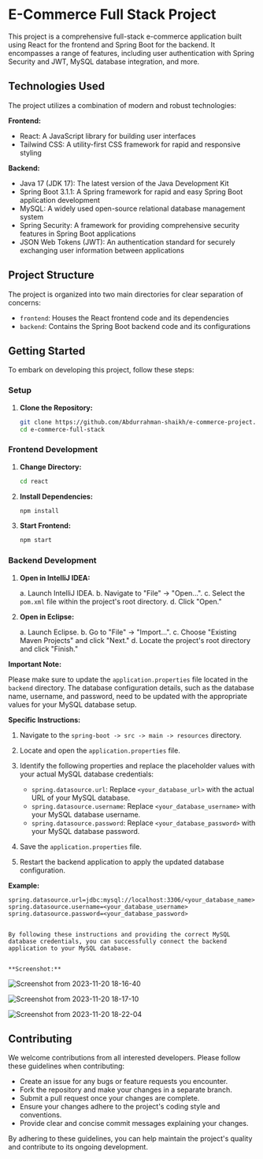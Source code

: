 # E-Commerce Full Stack Project

This project is a comprehensive full-stack e-commerce application built using React for the frontend and Spring Boot for the backend. It encompasses a range of features, including user authentication with Spring Security and JWT, MySQL database integration, and more.

## Technologies Used

The project utilizes a combination of modern and robust technologies:

**Frontend:**

- React: A JavaScript library for building user interfaces
- Tailwind CSS: A utility-first CSS framework for rapid and responsive styling

**Backend:**

- Java 17 (JDK 17): The latest version of the Java Development Kit
- Spring Boot 3.1.1: A Spring framework for rapid and easy Spring Boot application development
- MySQL: A widely used open-source relational database management system
- Spring Security: A framework for providing comprehensive security features in Spring Boot applications
- JSON Web Tokens (JWT): An authentication standard for securely exchanging user information between applications

## Project Structure

The project is organized into two main directories for clear separation of concerns:

- `frontend`: Houses the React frontend code and its dependencies
- `backend`: Contains the Spring Boot backend code and its configurations

## Getting Started

To embark on developing this project, follow these steps:

### Setup

1. **Clone the Repository:**

    ```bash
    git clone https://github.com/Abdurrahman-shaikh/e-commerce-project.git
    cd e-commerce-full-stack
    ```

### Frontend Development

1. **Change Directory:**

    ```bash
    cd react
    ```

2. **Install Dependencies:**

    ```bash
    npm install
    ```

3. **Start Frontend:**

    ```bash
    npm start
    

### Backend Development

1. **Open in IntelliJ IDEA:**

    a. Launch IntelliJ IDEA.
    b. Navigate to "File" -> "Open...".
    c. Select the `pom.xml` file within the project's root directory.
    d. Click "Open."

2. **Open in Eclipse:**

    a. Launch Eclipse.
    b. Go to "File" -> "Import...".
    c. Choose "Existing Maven Projects" and click "Next."
    d. Locate the project's root directory and click "Finish."


**Important Note:**

Please make sure to update the `application.properties` file located in the `backend` directory. The database configuration details, such as the database name, username, and password, need to be updated with the appropriate values for your MySQL database setup.

**Specific Instructions:**

1. Navigate to the `spring-boot -> src -> main -> resources` directory.
2. Locate and open the `application.properties` file.
3. Identify the following properties and replace the placeholder values with your actual MySQL database credentials:

   * `spring.datasource.url`: Replace `<your_database_url>` with the actual URL of your MySQL database.
   * `spring.datasource.username`: Replace `<your_database_username>` with your MySQL database username.
   * `spring.datasource.password`: Replace `<your_database_password>` with your MySQL database password.

4. Save the `application.properties` file.
5. Restart the backend application to apply the updated database configuration.

**Example:**

```properties
spring.datasource.url=jdbc:mysql://localhost:3306/<your_database_name>
spring.datasource.username=<your_database_username>
spring.datasource.password=<your_database_password>


By following these instructions and providing the correct MySQL database credentials, you can successfully connect the backend application to your MySQL database.


**Screenshot:**

```
![Screenshot from 2023-11-20 18-16-40](https://github.com/Abdurrahman-shaikh/e-commerce-project/assets/90972063/7a42b49b-13ef-4303-98db-cf17ac378d26)

![Screenshot from 2023-11-20 18-17-10](https://github.com/Abdurrahman-shaikh/e-commerce-project/assets/90972063/35a9c02a-eab5-4d48-a23e-bed53900d3fa)

![Screenshot from 2023-11-20 18-22-04](https://github.com/Abdurrahman-shaikh/e-commerce-project/assets/90972063/cad066b8-33ec-4d26-97d4-b01608029a83)


## Contributing

We welcome contributions from all interested developers. Please follow these guidelines when contributing:

- Create an issue for any bugs or feature requests you encounter.
- Fork the repository and make your changes in a separate branch.
- Submit a pull request once your changes are complete.
- Ensure your changes adhere to the project's coding style and conventions.
- Provide clear and concise commit messages explaining your changes.

By adhering to these guidelines, you can help maintain the project's quality and contribute to its ongoing development.
